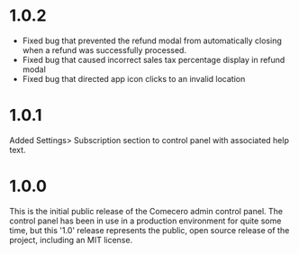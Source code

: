 ﻿<a name="1.0.2"></a>
# 1.0.2

- Fixed bug that prevented the refund modal from automatically closing when a refund was successfully processed.
- Fixed bug that caused incorrect sales tax percentage display in refund modal
- Fixed bug that directed app icon clicks to an invalid location


<a name="1.0.1"></a>
# 1.0.1

Added Settings> Subscription section to control panel with associated help text.

<a name="1.0.0"></a>
# 1.0.0

This is the initial public release of the Comecero admin control panel. The control panel has been in use in a production environment for quite some time, but this '1.0' release represents the public, open source release of the project, including an MIT license.